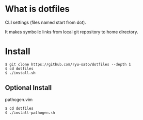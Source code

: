 # What is dotfiles

CLI settings (files named start from dot).

It makes symbolic links from local git repository to home directory.

# Install

```
$ git clone https://github.com/ryu-sato/dotfiles --depth 1
$ cd dotfiles
$ ./install.sh
```

## Optional Install

pathogen.vim


```
$ cd dotfiles
$ ./install-pathogen.sh
```
